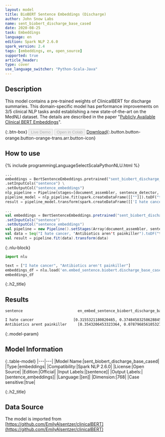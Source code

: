 ```yaml
---
layout: model
title: BioBERT Sentence Embeddings (Discharge)
author: John Snow Labs
name: sent_biobert_discharge_base_cased
date: 2020-08-25
task: Embeddings
language: en
edition: Spark NLP 2.6.0
spark_version: 2.4
tags: [embeddings, en, open_source]
supported: true
article_header:
type: cover
use_language_switcher: "Python-Scala-Java"
---
```


## Description
This model contains a pre-trained weights of ClinicalBERT for discharge summaries. This domain-specific model has performance improvements on 3/5 clinical NLP tasks andd establishing a new state-of-the-art on the MedNLI dataset. The details are described in the paper "[Publicly Available Clinical BERT Embeddings](https://www.aclweb.org/anthology/W19-1909/)".

{:.btn-box}
<button class="button button-orange" disabled>Live Demo</button>
<button class="button button-orange" disabled>Open in Colab</button>
[Download](https://s3.amazonaws.com/auxdata.johnsnowlabs.com/public/models/sent_biobert_discharge_base_cased_en_2.6.0_2.4_1598349530721.zip){:.button.button-orange.button-orange-trans.arr.button-icon}

## How to use

<div class="tabs-box" markdown="1">

{% include programmingLanguageSelectScalaPythonNLU.html %}

```python
...
embeddings = BertSentenceEmbeddings.pretrained("sent_biobert_discharge_base_cased", "en") \
.setInputCols("sentence") \
.setOutputCol("sentence_embeddings")
nlp_pipeline = Pipeline(stages=[document_assembler, sentence_detector, embeddings])
pipeline_model = nlp_pipeline.fit(spark.createDataFrame([[""]]).toDF("text"))
result = pipeline_model.transform(spark.createDataFrame([['I hate cancer', "Antibiotics aren't painkiller"]], ["text"]))
```

```scala
...
val embeddings = BertSentenceEmbeddings.pretrained("sent_biobert_discharge_base_cased", "en")
.setInputCols("sentence")
.setOutputCol("sentence_embeddings")
val pipeline = new Pipeline().setStages(Array(document_assembler, sentence_detector, embeddings))
val data = Seq("I hate cancer, "Antibiotics aren't painkiller").toDF("text")
val result = pipeline.fit(data).transform(data)
```

{:.nlu-block}
```python
import nlu

text = ["I hate cancer", "Antibiotics aren't painkiller"]
embeddings_df = nlu.load('en.embed_sentence.biobert.discharge_base_cased').predict(text, output_level='sentence')
embeddings_df
```

</div>

{:.h2_title}
## Results
```bash
sentence	                     en_embed_sentence_biobert_discharge_base_cased_embeddings

I hate cancer	               [0.3155321180820465, 0.37484583258628845, -0.4...
Antibiotics arent painkiller     [0.3543206453323364, 0.0787968561053276, -0.08...
```

{:.model-param}
## Model Information

{:.table-model}
|---|---|
|Model Name:|sent_biobert_discharge_base_cased|
|Type:|embeddings|
|Compatibility:|Spark NLP 2.6.0|
|License:|Open Source|
|Edition:|Official|
|Input Labels:|[sentence]|
|Output Labels:|[sentence_embeddings]|
|Language:|[en]|
|Dimension:|768|
|Case sensitive:|true|


{:.h2_title}
## Data Source
The model is imported from [https://github.com/EmilyAlsentzer/clinicalBERT](https://github.com/EmilyAlsentzer/clinicalBERT)
